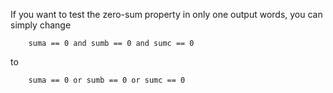 If you want to test the zero-sum property in only one output words, you can simply change

        suma == 0 and sumb == 0 and sumc == 0

to

        suma == 0 or sumb == 0 or sumc == 0
